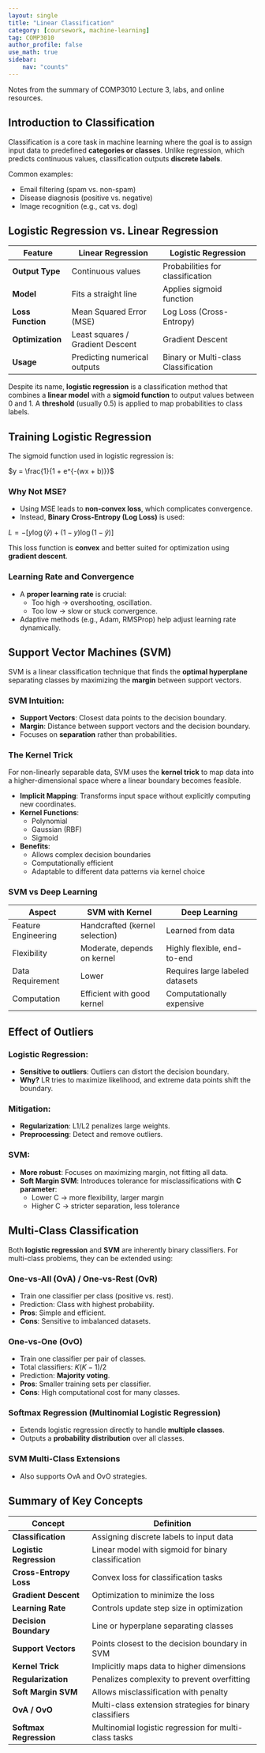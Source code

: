 ```yaml
---
layout: single
title: "Linear Classification"
category: [coursework, machine-learning]
tag: COMP3010
author_profile: false
use_math: true
sidebar:
    nav: "counts"
---
```


Notes from the summary of COMP3010 Lecture 3, labs, and online resources.

## Introduction to Classification

Classification is a core task in machine learning where the goal is to assign input data to predefined **categories or classes**. Unlike regression, which predicts continuous values, classification outputs **discrete labels**.

Common examples:
- Email filtering (spam vs. non-spam)
- Disease diagnosis (positive vs. negative)
- Image recognition (e.g., cat vs. dog)


## Logistic Regression vs. Linear Regression

| Feature             | Linear Regression               | Logistic Regression                |
|---------------------|----------------------------------|------------------------------------|
| **Output Type**     | Continuous values               | Probabilities for classification   |
| **Model**           | Fits a straight line            | Applies sigmoid function           |
| **Loss Function**   | Mean Squared Error (MSE)        | Log Loss (Cross-Entropy)           |
| **Optimization**    | Least squares / Gradient Descent| Gradient Descent                   |
| **Usage**           | Predicting numerical outputs    | Binary or Multi-class Classification |

Despite its name, **logistic regression** is a classification method that combines a **linear model** with a **sigmoid function** to output values between 0 and 1. A **threshold** (usually 0.5) is applied to map probabilities to class labels.


## Training Logistic Regression

The sigmoid function used in logistic regression is:

$y = \frac{1}{1 + e^{-(wx + b)}}$

### Why Not MSE?
- Using MSE leads to **non-convex loss**, which complicates convergence.
- Instead, **Binary Cross-Entropy (Log Loss)** is used:

$L = - \left[ y \log(\hat{y}) + (1 - y) \log(1 - \hat{y}) \right]$

This loss function is **convex** and better suited for optimization using **gradient descent**.

### Learning Rate and Convergence
- A **proper learning rate** is crucial:
  - Too high → overshooting, oscillation.
  - Too low → slow or stuck convergence.
- Adaptive methods (e.g., Adam, RMSProp) help adjust learning rate dynamically.


## Support Vector Machines (SVM)

SVM is a linear classification technique that finds the **optimal hyperplane** separating classes by maximizing the **margin** between support vectors.

### SVM Intuition:
- **Support Vectors**: Closest data points to the decision boundary.
- **Margin**: Distance between support vectors and the decision boundary.
- Focuses on **separation** rather than probabilities.

### The Kernel Trick
For non-linearly separable data, SVM uses the **kernel trick** to map data into a higher-dimensional space where a linear boundary becomes feasible.

- **Implicit Mapping**: Transforms input space without explicitly computing new coordinates.
- **Kernel Functions**:
  - Polynomial
  - Gaussian (RBF)
  - Sigmoid
- **Benefits**:
  - Allows complex decision boundaries
  - Computationally efficient
  - Adaptable to different data patterns via kernel choice

### SVM vs Deep Learning

| Aspect              | SVM with Kernel                  | Deep Learning                      |
|---------------------|----------------------------------|------------------------------------|
| Feature Engineering | Handcrafted (kernel selection)  | Learned from data                  |
| Flexibility         | Moderate, depends on kernel     | Highly flexible, end-to-end        |
| Data Requirement    | Lower                           | Requires large labeled datasets    |
| Computation         | Efficient with good kernel      | Computationally expensive          |


## Effect of Outliers

### Logistic Regression:
- **Sensitive to outliers**: Outliers can distort the decision boundary.
- **Why?** LR tries to maximize likelihood, and extreme data points shift the boundary.

### Mitigation:
- **Regularization**: L1/L2 penalizes large weights.
- **Preprocessing**: Detect and remove outliers.

### SVM:
- **More robust**: Focuses on maximizing margin, not fitting all data.
- **Soft Margin SVM**: Introduces tolerance for misclassifications with **C parameter**:
  - Lower C → more flexibility, larger margin
  - Higher C → stricter separation, less tolerance


## Multi-Class Classification

Both **logistic regression** and **SVM** are inherently binary classifiers. For multi-class problems, they can be extended using:

### One-vs-All (OvA) / One-vs-Rest (OvR)
- Train one classifier per class (positive vs. rest).
- Prediction: Class with highest probability.
- **Pros**: Simple and efficient.
- **Cons**: Sensitive to imbalanced datasets.

### One-vs-One (OvO)
- Train one classifier per pair of classes.
- Total classifiers: $K(K-1)/2$
- Prediction: **Majority voting**.
- **Pros**: Smaller training sets per classifier.
- **Cons**: High computational cost for many classes.

### Softmax Regression (Multinomial Logistic Regression)
- Extends logistic regression directly to handle **multiple classes**.
- Outputs a **probability distribution** over all classes.

### SVM Multi-Class Extensions
- Also supports OvA and OvO strategies.


## Summary of Key Concepts

| Concept               | Definition |
|------------------------|------------|
| **Classification**      | Assigning discrete labels to input data |
| **Logistic Regression** | Linear model with sigmoid for binary classification |
| **Cross-Entropy Loss**  | Convex loss for classification tasks |
| **Gradient Descent**    | Optimization to minimize the loss |
| **Learning Rate**       | Controls update step size in optimization |
| **Decision Boundary**   | Line or hyperplane separating classes |
| **Support Vectors**     | Points closest to the decision boundary in SVM |
| **Kernel Trick**        | Implicitly maps data to higher dimensions |
| **Regularization**      | Penalizes complexity to prevent overfitting |
| **Soft Margin SVM**     | Allows misclassification with penalty |
| **OvA / OvO**           | Multi-class extension strategies for binary classifiers |
| **Softmax Regression**  | Multinomial logistic regression for multi-class tasks |

